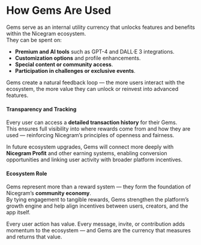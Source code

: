 # How Gems Are Used

Gems serve as an internal utility currency that unlocks features and benefits within the Nicegram ecosystem.\
They can be spent on:

* **Premium and AI tools** such as GPT-4 and DALL·E 3 integrations.
* **Customization options** and profile enhancements.
* **Special content or community access**.
* **Participation in challenges or exclusive events**.

Gems create a natural feedback loop — the more users interact with the ecosystem, the more value they can unlock or reinvest into advanced features.

#### Transparency and Tracking

Every user can access a **detailed transaction history** for their Gems.\
This ensures full visibility into where rewards come from and how they are used — reinforcing Nicegram’s principles of openness and fairness.

In future ecosystem upgrades, Gems will connect more deeply with **Nicegram Profit** and other earning systems, enabling conversion opportunities and linking user activity with broader platform incentives.

#### Ecosystem Role

Gems represent more than a reward system — they form the foundation of Nicegram’s **community economy**.\
By tying engagement to tangible rewards, Gems strengthen the platform’s growth engine and help align incentives between users, creators, and the app itself.

Every user action has value. Every message, invite, or contribution adds momentum to the ecosystem — and Gems are the currency that measures and returns that value.

